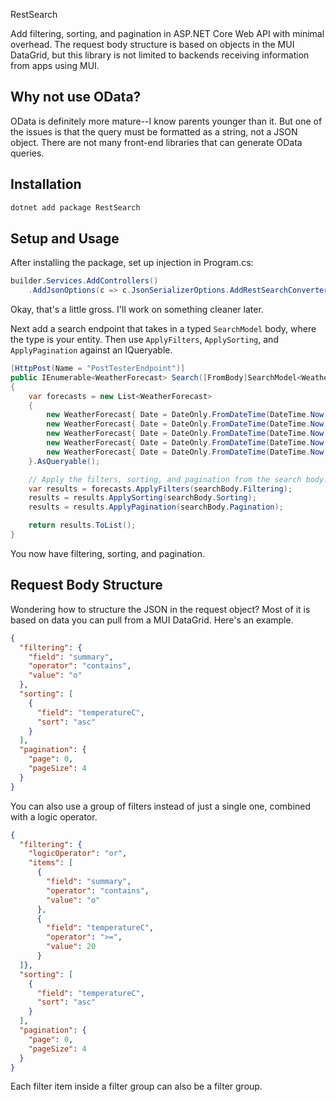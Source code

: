 RestSearch

Add filtering, sorting, and pagination in ASP.NET Core Web API with minimal overhead. The request body structure is based on objects in the MUI DataGrid, but this library is not limited to backends receiving information from apps using MUI.

## Why not use OData?
OData is definitely more mature--I know parents younger than it. But one of the issues is that the query must be formatted as a string, not a JSON object. There are not many front-end libraries that can generate OData queries.

## Installation

```bash
dotnet add package RestSearch
```

## Setup and Usage

After installing the package, set up injection in Program.cs:
```csharp
builder.Services.AddControllers()
    .AddJsonOptions(c => c.JsonSerializerOptions.AddRestSearchConverters<WeatherForecast>());
```
Okay, that's a little gross. I'll work on something cleaner later.

Next add a search endpoint that takes in a typed `SearchModel` body, where the type is your entity. Then use `ApplyFilters`, `ApplySorting`, and `ApplyPagination` against an IQueryable.
```csharp
[HttpPost(Name = "PostTesterEndpoint")]
public IEnumerable<WeatherForecast> Search([FromBody]SearchModel<WeatherForecast> searchBody)
{
    var forecasts = new List<WeatherForecast>
    {
        new WeatherForecast{ Date = DateOnly.FromDateTime(DateTime.Now.AddDays(1)), TemperatureC = 25, Summary = "Warm" },
        new WeatherForecast{ Date = DateOnly.FromDateTime(DateTime.Now.AddDays(2)), TemperatureC = 30, Summary = "Hot" },
        new WeatherForecast{ Date = DateOnly.FromDateTime(DateTime.Now.AddDays(3)), TemperatureC = 15, Summary = "Cool" },
        new WeatherForecast{ Date = DateOnly.FromDateTime(DateTime.Now.AddDays(4)), TemperatureC = 5, Summary = "Chilly" },
        new WeatherForecast{ Date = DateOnly.FromDateTime(DateTime.Now.AddDays(5)), TemperatureC = -5, Summary = "Freezing" }
    }.AsQueryable();

    // Apply the filters, sorting, and pagination from the search body.
    var results = forecasts.ApplyFilters(searchBody.Filtering);
    results = results.ApplySorting(searchBody.Sorting);
    results = results.ApplyPagination(searchBody.Pagination);

    return results.ToList();
}
```

You now have filtering, sorting, and pagination.

## Request Body Structure

Wondering how to structure the JSON in the request object? Most of it is based on data you can pull from a MUI DataGrid. Here's an example.
```json
{
  "filtering": {
    "field": "summary",
    "operator": "contains",
    "value": "o"
  },
  "sorting": [
    {
      "field": "temperatureC",
      "sort": "asc"
    }
  ],
  "pagination": {
    "page": 0,
    "pageSize": 4
  }
}
```

You can also use a group of filters instead of just a single one, combined with a logic operator.

```json
{
  "filtering": {
    "logicOperator": "or",
    "items": [
      {
        "field": "summary",
        "operator": "contains",
        "value": "o"
      },
      {
        "field": "temperatureC",
        "operator": ">=",
        "value": 20
      }
  ]},
  "sorting": [
    {
      "field": "temperatureC",
      "sort": "asc"
    }
  ],
  "pagination": {
    "page": 0,
    "pageSize": 4
  }
}
```

Each filter item inside a filter group can also be a filter group.